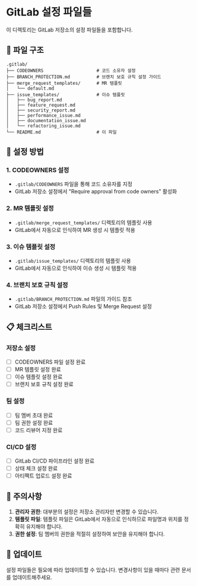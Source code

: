 # GitLab 설정 파일들

이 디렉토리는 GitLab 저장소의 설정 파일들을 포함합니다.

## 📁 파일 구조

```
.gitlab/
├── CODEOWNERS                    # 코드 소유자 설정
├── BRANCH_PROTECTION.md          # 브랜치 보호 규칙 설정 가이드
├── merge_request_templates/      # MR 템플릿
│   └── default.md
├── issue_templates/              # 이슈 템플릿
│   ├── bug_report.md
│   ├── feature_request.md
│   ├── security_report.md
│   ├── performance_issue.md
│   ├── documentation_issue.md
│   └── refactoring_issue.md
└── README.md                     # 이 파일
```

## 🔧 설정 방법

### 1. CODEOWNERS 설정
- `.gitlab/CODEOWNERS` 파일을 통해 코드 소유자를 지정
- GitLab 저장소 설정에서 "Require approval from code owners" 활성화

### 2. MR 템플릿 설정
- `.gitlab/merge_request_templates/` 디렉토리의 템플릿 사용
- GitLab에서 자동으로 인식하여 MR 생성 시 템플릿 적용

### 3. 이슈 템플릿 설정
- `.gitlab/issue_templates/` 디렉토리의 템플릿 사용
- GitLab에서 자동으로 인식하여 이슈 생성 시 템플릿 적용

### 4. 브랜치 보호 규칙 설정
- `.gitlab/BRANCH_PROTECTION.md` 파일의 가이드 참조
- GitLab 저장소 설정에서 Push Rules 및 Merge Request 설정

## 📋 체크리스트

### 저장소 설정
- [ ] CODEOWNERS 파일 설정 완료
- [ ] MR 템플릿 설정 완료
- [ ] 이슈 템플릿 설정 완료
- [ ] 브랜치 보호 규칙 설정 완료

### 팀 설정
- [ ] 팀 멤버 초대 완료
- [ ] 팀 권한 설정 완료
- [ ] 코드 리뷰어 지정 완료

### CI/CD 설정
- [ ] GitLab CI/CD 파이프라인 설정 완료
- [ ] 상태 체크 설정 완료
- [ ] 아티팩트 업로드 설정 완료

## 🚨 주의사항

1. **관리자 권한**: 대부분의 설정은 저장소 관리자만 변경할 수 있습니다.
2. **템플릿 파일**: 템플릿 파일은 GitLab에서 자동으로 인식하므로 파일명과 위치를 정확히 유지해야 합니다.
3. **권한 설정**: 팀 멤버의 권한을 적절히 설정하여 보안을 유지해야 합니다.

## 🔄 업데이트

설정 파일들은 필요에 따라 업데이트할 수 있습니다. 변경사항이 있을 때마다 관련 문서를 업데이트해주세요.

